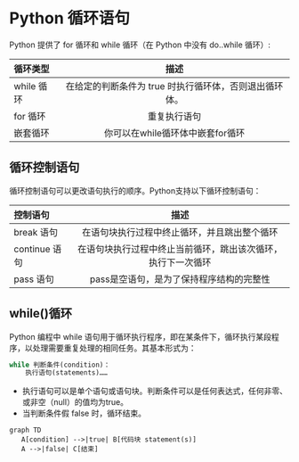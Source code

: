 # Python 循环语句
Python 提供了 for 循环和 while 循环（在 Python 中没有 do..while 循环）:

|  循环类型  |  描述  |
|:--------|:--------:|
|  while 循环  |  在给定的判断条件为 true 时执行循环体，否则退出循环体。  |
|  for 循环  |  重复执行语句  |
|  嵌套循环  |	你可以在while循环体中嵌套for循环  |

## 循环控制语句

循环控制语句可以更改语句执行的顺序。Python支持以下循环控制语句：

|  控制语句  |  描述  |
|:--------|:--------:|
|  break 语句  |  在语句块执行过程中终止循环，并且跳出整个循环  |
|  continue 语句  |  在语句块执行过程中终止当前循环，跳出该次循环，执行下一次循环  |
|  pass 语句  |  pass是空语句，是为了保持程序结构的完整性  |

## while()循环

Python 编程中 while 语句用于循环执行程序，即在某条件下，循环执行某段程序，以处理需要重复处理的相同任务。其基本形式为：
```py
while 判断条件(condition)：
    执行语句(statements)……
```
 - 执行语句可以是单个语句或语句块。判断条件可以是任何表达式，任何非零、或非空（null）的值均为true。
 - 当判断条件假 false 时，循环结束。

 ```mermaid
 graph TD
    A[condition] -->|true| B[代码块 statement(s)]
    A -->|false| C[结束]
```